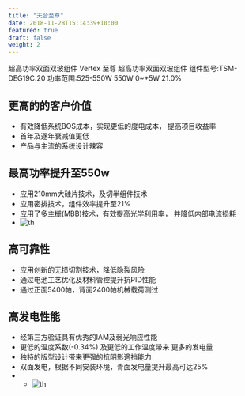```yaml
---
title: "天合至尊"
date: 2018-11-28T15:14:39+10:00
featured: true
draft: false
weight: 2
---
```


超高功率双面双玻组件
Vertex 至尊
超高功率双面双玻组件 组件型号:TSM-DEG19C.20 功率范围:525-550W
550W 0~+5W 21.0%

## 更高的的客户价值
- 有效降低系统BOS成本，实现更低的度电成本，
提高项目收益率
- 首年及逐年衰减值更低
- 产品与主流的系统设计辣容
## 最高功率提升至550w
- 应用210mm大硅片技术，及切半组件技术
- 应用密排技术，组件效率提升至21%
- 应用了多主栅(MBB)技术，有效提高光学利用率，
并降低内部电流损耗
- ![th](/images/product/th.jpg)
## 高可靠性
- 应用创新的无损切割技术，降低隐裂风险
- 通过电池工艺优化及材料管控提升抗PID性能
- 通过正面5400帕，背面2400帕机械载荷测过
## 高发电性能
- 经第三方验证具有优秀的IAM及弱光响应性能
- 更低的温度系数(-0.34%) 及更低的工作温度带来
更多的发电量
- 独特的版型设计带来更强的抗阴影適挡能力
- 双面发电，根据不同安装环境，青面发电量提升最高可达25%
- - ![th](/images/product/th2.jpg)

